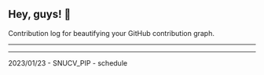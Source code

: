 ## Hey, guys! 👋

Contribution log for beautifying your GitHub contribution graph.

---



---

2023/01/23 - SNUCV_PIP - schedule